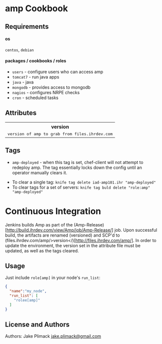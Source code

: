 amp Cookbook
============


Requirements
------------
#### os
`centos`, `debian`

#### packages / cookbooks / roles
- `users` - configure users who can access amp
- `tomcat7` - run java apps
- `java` - java
- `mongodb` - provides access to mongodb
- `nagios` - configures NRPE checks
- `cron` - scheduled tasks

Attributes
----------
<table>
  <tr>
    <th>version</th>
  </tr>
  <tr>
    <td><tt>version of amp to grab from files.ihrdev.com</tt></td>
  </tr>
</table>

Tags
----
- `amp-deployed` - when this tag is set, chef-client will not attempt to redeploy amp.  The tag essentially locks down the config until an operator manually clears it.
* To clear a single tag: `knife tag delete iad-amp101.ihr "amp-deployed"`
* To clear tags for a set of servers: `knife tag buld delete "role:amp" "amp-deployed"`


Continuous Integration
======================
Jenkins builds Amp as part of the (Amp-Release)[http://build.ihrdev.com/view/Amp/job/Amp-Release/] job.  Upon successful build, the artifacts are renamed (versioned) and SCP'd to (files.ihrdev.com/amp/&gt;version&lt;/)[http://files.ihrdev.com/amp/].  In order to update the environment, the version set in the attribute file must be updated, as well as the tags cleared.

Usage
-----
Just include `role[amp]` in your node's `run_list`:

```json
{
  "name":"my_node",
  "run_list": [
    "rolee[amp]"
  ]
}
```

License and Authors
-------------------
Authors: Jake Plimack <jake.plimack@gmail.com>
